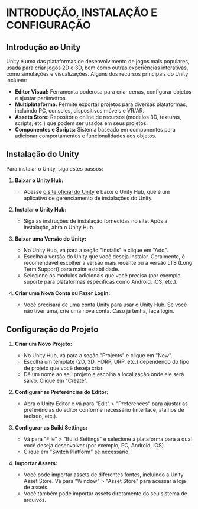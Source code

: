 # INTRODUÇÃO, INSTALAÇÃO E CONFIGURAÇÃO 
## Introdução ao Unity
Unity é uma das plataformas de desenvolvimento de jogos mais populares, usada para criar jogos 2D e 3D, bem como outras experiências interativas, como simulações e visualizações. Alguns dos recursos principais do Unity incluem:

- **Editor Visual:** Ferramenta poderosa para criar cenas, configurar objetos e ajustar parâmetros.
- **Multiplataforma:** Permite exportar projetos para diversas plataformas, incluindo PC, consoles, dispositivos móveis e VR/AR.
- **Assets Store:** Repositório online de recursos (modelos 3D, texturas, scripts, etc.) que podem ser usados em seus projetos.
- **Componentes e Scripts:** Sistema baseado em componentes para adicionar comportamentos e funcionalidades aos objetos.

## Instalação do Unity
Para instalar o Unity, siga estes passos:

1. **Baixar o Unity Hub:**
   - Acesse [o site oficial do Unity](https://unity.com/) e baixe o Unity Hub, que é um aplicativo de gerenciamento de instalações do Unity.

2. **Instalar o Unity Hub:**
   - Siga as instruções de instalação fornecidas no site. Após a instalação, abra o Unity Hub.

3. **Baixar uma Versão do Unity:**
   - No Unity Hub, vá para a seção "Installs" e clique em "Add".
   - Escolha a versão do Unity que você deseja instalar. Geralmente, é recomendável escolher a versão mais recente ou a versão LTS (Long Term Support) para maior estabilidade.
   - Selecione os módulos adicionais que você precisa (por exemplo, suporte para plataformas específicas como Android, iOS, etc.).

4. **Criar uma Nova Conta ou Fazer Login:**
   - Você precisará de uma conta Unity para usar o Unity Hub. Se você não tiver uma, crie uma nova conta. Caso já tenha, faça login.

## Configuração do Projeto
1. **Criar um Novo Projeto:**
   - No Unity Hub, vá para a seção "Projects" e clique em "New".
   - Escolha um template (2D, 3D, HDRP, URP, etc.) dependendo do tipo de projeto que você deseja criar.
   - Dê um nome ao seu projeto e escolha a localização onde ele será salvo. Clique em "Create".

2. **Configurar as Preferências do Editor:**
   - Abra o Unity Editor e vá para "Edit" > "Preferences" para ajustar as preferências do editor conforme necessário (interface, atalhos de teclado, etc.).

3. **Configurar as Build Settings:**
   - Vá para "File" > "Build Settings" e selecione a plataforma para a qual você deseja desenvolver (por exemplo, PC, Android, iOS).
   - Clique em "Switch Platform" se necessário.

4. **Importar Assets:**
   - Você pode importar assets de diferentes fontes, incluindo a Unity Asset Store. Vá para "Window" > "Asset Store" para acessar a loja de assets.
   - Você também pode importar assets diretamente do seu sistema de arquivos.


